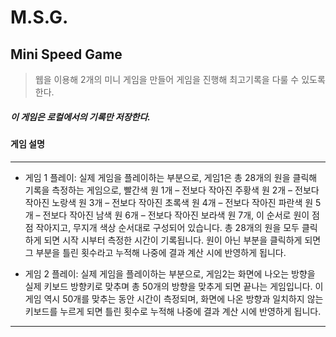 # M.S.G. 

## Mini Speed Game

> 웹을 이용해 2개의 미니 게임을 만들어 게임을 진행해 
> 최고기록을 다룰 수 있도록 한다.

##### 이 게임은 로컬에서의 기록만 저장한다.

#### 게임 설명
---
* 게임 1 플레이: 실제 게임을 플레이하는 부분으로, 게임1은 총 28개의 원을 클릭해
기록을 측정하는 게임으로, 빨간색 원 1개 – 전보다 작아진 주황색 원 2개 – 전보다
작아진 노랑색 원 3개 – 전보다 작아진 초록색 원 4개 – 전보다 작아진 파란색 원 5개 –
전보다 작아진 남색 원 6개 – 전보다 작아진 보라색 원 7개, 이 순서로 원이 점점
작아지고, 무지개 색상 순서대로 구성되어 있습니다. 총 28개의 원을 모두 클릭하게
되면 시작 시부터 측정한 시간이 기록됩니다. 원이 아닌 부분을 클릭하게 되면 그
부분을 틀린 횟수라고 누적해 나중에 결과 계산 시에 반영하게 됩니다.

 * 게임 2 플레이: 실제 게임을 플레이하는 부분으로, 게임2는 화면에 나오는 방향을
실제 키보드 방향키로 맞추며 총 50개의 방향을 맞추게 되면 끝나는 게임입니다. 이
게임 역시 50개를 맞추는 동안 시간이 측정되며, 화면에 나온 방향과 일치하지 않는
키보드를 누르게 되면 틀린 횟수로 누적해 나중에 결과 계산 시에 반영하게 됩니다.
---
